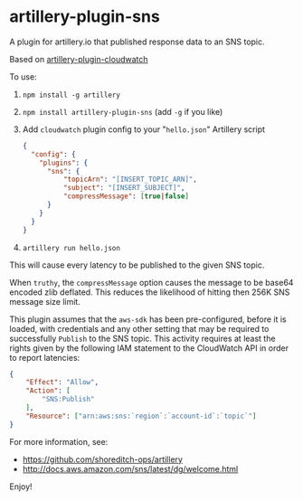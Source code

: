# artillery-plugin-sns
A plugin for artillery.io that published response data to an SNS topic.

Based on [artillery-plugin-cloudwatch](https://github.com/Nordstrom/artillery-plugin-cloudwatch)

To use:

1. `npm install -g artillery`
2. `npm install artillery-plugin-sns` (add `-g` if you like)
3. Add `cloudwatch` plugin config to your "`hello.json`" Artillery script

    ```json
    {
      "config": {
        "plugins": {
          "sns": {
              "topicArn": "[INSERT_TOPIC_ARN]",
              "subject": "[INSERT_SUBJECT]",
              "compressMessage": [true|false]
          }
        }
      }
    }
    ```

4. `artillery run hello.json`

This will cause every latency to be published to the given SNS topic.

When `truthy`, the `compressMessage` option causes the message to be base64 encoded zlib deflated. This reduces the likelihood of
hitting then 256K SNS message size limit.

This plugin assumes that the `aws-sdk` has been pre-configured, before it is loaded, with credentials and any other
setting that may be required to successfully `Publish` to the SNS topic.  This activity
requires at least the rights given by the following IAM statement to the CloudWatch API in order to report latencies:

```json
{
    "Effect": "Allow",
    "Action": [
        "SNS:Publish"
    ],
    "Resource": ["arn:aws:sns:`region`:`account-id`:`topic`"]
}
```

For more information, see:

* https://github.com/shoreditch-ops/artillery
* http://docs.aws.amazon.com/sns/latest/dg/welcome.html

Enjoy!
